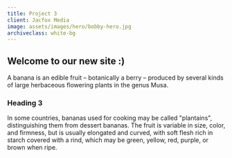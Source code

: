 ```yaml
---
title: Project 3
client: Jacfox Media
image: assets/images/hero/bobby-hero.jpg
archiveclass: white-bg
---
```

## Welcome to our new site :)
A banana is an edible fruit – botanically a berry – produced by several kinds
of large herbaceous flowering plants in the genus Musa.

### Heading 3
In some countries, bananas used for cooking may be called "plantains",
distinguishing them from dessert bananas. The fruit is variable in size, color,
and firmness, but is usually elongated and curved, with soft flesh rich in
starch covered with a rind, which may be green, yellow, red, purple, or brown
when ripe.
